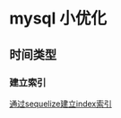# mysql 小优化
## 时间类型
### 建立索引
[通过sequelize建立index索引](http://stackoverflow.com/questions/23998694/create-database-index-with-sequelize)
